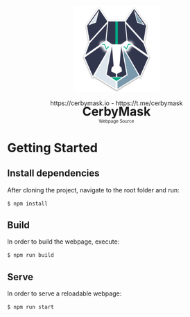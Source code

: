 <p align="center">
    <img src="public/android-chrome-512x512.png" style="width:200px;">
    <p align="center">
    <a>https://cerbymask.io</a> - <a>https://t.me/cerbymask</a>
    </p>
    <h1 style="margin-top: -20px;text-align: center;border-bottom: none;">CerbyMask</h1>
    <p style="margin-top: -20px;font-size:10px;text-align: center;border-bottom: none;">Webpage Source</p>
</p>


# Getting Started 

## Install dependencies

After cloning the project, navigate to the root folder and run:

```bash
$ npm install
```

## Build


In order to build the webpage, execute:

```bash
$ npm run build
```

## Serve

In order to serve a reloadable webpage:

```bash
$ npm run start
```

